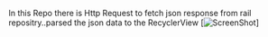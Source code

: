 In this Repo there is Http Request to fetch json response from rail repositry..parsed the json data to the RecyclerView
[![ScreenShot](./images/demo3.png)]
